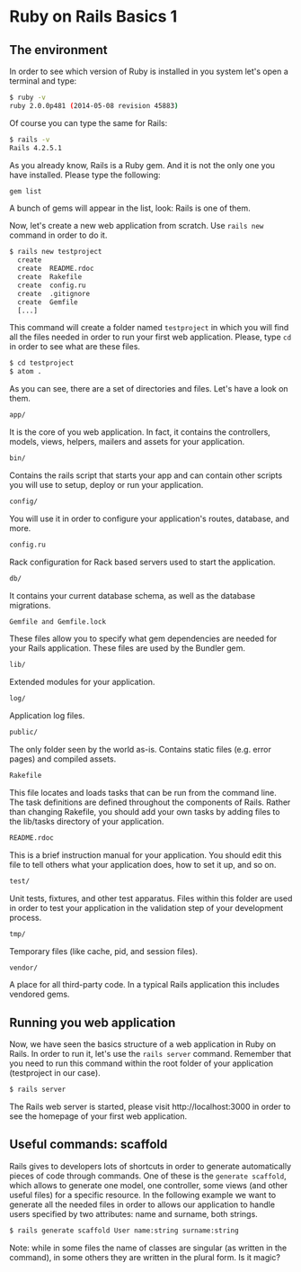 # Ruby on Rails Basics 1

## The environment

In order to see which version of Ruby is installed in you system let's open a terminal and type:
~~~bash
$ ruby -v
ruby 2.0.0p481 (2014-05-08 revision 45883)
~~~

Of course you can type the same for Rails:
~~~bash
$ rails -v
Rails 4.2.5.1
~~~

As you already know, Rails is a Ruby gem. And it is not the only one you have installed. Please type the following:
~~~bash
gem list
~~~
A bunch of gems will appear in the list, look: Rails is one of them.

Now, let's create a new web application from scratch. Use `rails new` command in order to do it.
~~~bash
$ rails new testproject
  create  
  create  README.rdoc
  create  Rakefile
  create  config.ru
  create  .gitignore
  create  Gemfile
  [...]
~~~

This command will create a folder named `testproject` in which you will find all the files needed in order to run your first web application.
Please, type `cd` in order to see what are these files.

~~~bash
$ cd testproject
$ atom .
~~~

As you can see, there are a set of directories and files. Let's have a look on them.

~~~bash
app/
~~~
It is the core of you web application. In fact, it contains the controllers, models, views, helpers, mailers and assets for your application.

~~~bash
bin/
~~~
Contains the rails script that starts your app and can contain other scripts you will use to setup, deploy or run your application.

~~~bash
config/
~~~
You will use it in order to configure your application's routes, database, and more.

~~~bash
config.ru
~~~
Rack configuration for Rack based servers used to start the application.

~~~bash
db/
~~~
It contains your current database schema, as well as the database migrations.

~~~bash
Gemfile and Gemfile.lock
~~~
These files allow you to specify what gem dependencies are needed for your Rails application. These files are used by the Bundler gem.

~~~bash
lib/
~~~
Extended modules for your application.

~~~bash
log/
~~~
Application log files.

~~~bash
public/
~~~
The only folder seen by the world as-is. Contains static files (e.g. error pages) and compiled assets.

~~~bash
Rakefile
~~~
This file locates and loads tasks that can be run from the command line. The task definitions are defined throughout the components of Rails. Rather than changing Rakefile, you should add your own tasks by adding files to the lib/tasks directory of your application.

~~~bash
README.rdoc
~~~
This is a brief instruction manual for your application. You should edit this file to tell others what your application does, how to set it up, and so on.

~~~bash
test/
~~~
Unit tests, fixtures, and other test apparatus. Files within this folder are used in order to test your application in the validation step of your development process.

~~~bash
tmp/
~~~
Temporary files (like cache, pid, and session files).

~~~bash
vendor/
~~~
A place for all third-party code. In a typical Rails application this includes vendored gems.

## Running you web application

Now, we have seen the basics structure of a web application in Ruby on Rails. In order to run it, let's use the `rails server` command. Remember that you need to run this command within the root folder of your application (testproject in our case).

~~~bash
$ rails server
~~~

The Rails web server is started, please visit http://localhost:3000 in order to see the homepage of your first web application.

## Useful commands: scaffold

Rails gives to developers lots of shortcuts in order to generate automatically pieces of code through commands. One of these is the `generate scaffold`, which allows to generate one model, one controller, some views (and other useful files) for a specific resource. In the following example we want to generate all the needed files in order to allows our application to handle users specified by two attributes: name and surname, both strings.

~~~bash
$ rails generate scaffold User name:string surname:string
~~~

Note: while in some files the name of classes are singular (as written in the command), in some others they are written in the plural form. Is it magic?
